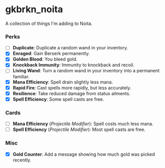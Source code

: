 # gkbrkn_noita
A collection of things I'm adding to Noita.

### Perks
- [ ] **Duplicate**: Duplicate a random wand in your inventory.
- [x] **Enraged**: Gain Berserk permanently.
- [x] **Golden Blood**: You bleed gold.
- [x] **Knockback Immunity**: Immunity to knockback and recoil.
- [ ] **Living Wand**: Turn a random wand in your inventory into a permanent familiar.
- [x] **Mana Efficiency**: Spell drain slightly less mana.
- [x] **Rapid Fire**: Cast spells more rapidly, but less accurately.
- [x] **Resilience**: Take reduced damage from status ailments.
- [x] **Spell Efficiency**: Some spell casts are free.

### Cards
- [ ] **Mana Efficiency** (*Projectile Modifier*): Spell costs much less mana.
- [ ] **Spell Efficiency** (*Projectile Modifier*): Most spell casts are free.

### Misc
- [x] **Gold Counter**: Add a message showing how much gold was picked recently.
